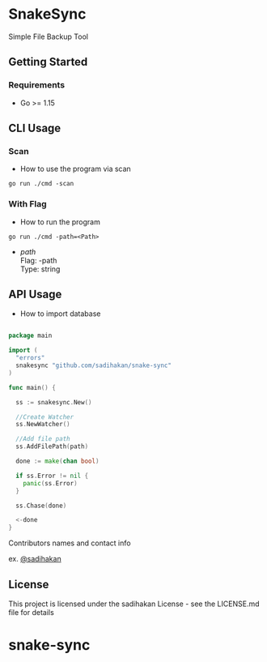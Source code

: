 # SnakeSync

Simple File Backup Tool

## Getting Started

### Requirements

* Go >= 1.15

## CLI Usage

### Scan
* How to use the program via scan

```
go run ./cmd -scan 
```

### With Flag

* How to run the program

```
go run ./cmd -path=<Path> 
```

- *path*  
Flag: -path  
Type: string  


## API Usage
* How to import database

```go

package main

import (
  "errors"
  snakesync "github.com/sadihakan/snake-sync"
)

func main() {

  ss := snakesync.New()

  //Create Watcher
  ss.NewWatcher()

  //Add file path
  ss.AddFilePath(path)

  done := make(chan bool)

  if ss.Error != nil {
    panic(ss.Error)
  }

  ss.Chase(done)

  <-done
}
```

Contributors names and contact info

ex. [@sadihakan](https://github.com/sadihakan/)

## License

This project is licensed under the sadihakan License - see the LICENSE.md file for details


# snake-sync
